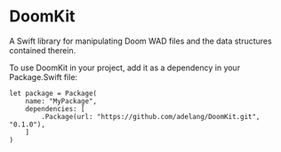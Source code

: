 # DoomKit
A Swift library for manipulating Doom WAD files and the data structures contained therein.

To use DoomKit in your project, add it as a dependency in your Package.Swift file:

```
let package = Package(
	name: "MyPackage",
	dependencies: [
		.Package(url: "https://github.com/adelang/DoomKit.git", "0.1.0"),
	]
)
```
